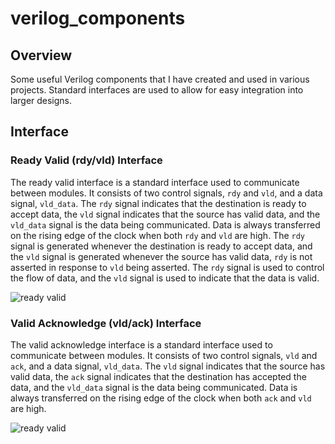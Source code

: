 # verilog_components

## Overview
Some useful Verilog components that I have created and used in various projects.
Standard interfaces are used to allow for easy integration into larger designs.

## Interface
### Ready Valid (rdy/vld) Interface

The ready valid interface is a standard interface used to communicate between modules. It consists of two control signals, `rdy` and `vld`, and a data signal, `vld_data`. The `rdy` signal indicates that the destination is ready to accept data, the `vld` signal indicates that the source has valid data, and the `vld_data` signal is the data being communicated. Data is always transferred on the rising edge of the clock when both `rdy` and `vld` are high. The `rdy` signal is generated whenever the destination is ready to accept data, and the `vld` signal is generated whenever the source has valid data, `rdy` is not asserted in response to `vld` being asserted. The `rdy` signal is used to control the flow of data, and the `vld` signal is used to indicate that the data is valid.


![ready valid](https://svg.wavedrom.com/github/BrewKris/verilog_components/main/wavedrom/rdy_vld.json5?)

### Valid Acknowledge (vld/ack) Interface

The valid acknowledge interface is a standard interface used to communicate between modules. It consists of two control signals, `vld` and `ack`, and a data signal, `vld_data`. The `vld` signal indicates that the source has valid data, the `ack` signal indicates that the destination has accepted the data, and the `vld_data` signal is the data being communicated. Data is always transferred on the rising edge of the clock when both `ack` and `vld` are high.

![ready valid](https://svg.wavedrom.com/github/BrewKris/verilog_components/main/wavedrom/vld_ack.json5?)